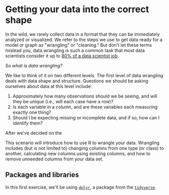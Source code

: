 # Getting your data into the correct shape

In the wild, we rarely collect data in a format that they can be immediately analyzed or visualized. We refer to the steps we use to get data ready for a model or graph as "wrangling" or "cleaning." But don't let these terms mislead you, data wrangling is such a common task that most data scientists consider it up to [80% of a data scientist job](https://www.nytimes.com/2014/08/18/technology/for-big-data-scientists-hurdle-to-insights-is-janitor-work.html).

*So what is data wrangling?*

We like to think of it on two different levels. The first level of data wrangling deals with data shape and structure. Questions we should be asking ourselves about data at this level include:

1. Approximately how many observations should we be seeing, and will they be unique (i.e., will each case have a row)?  
2. Is each variable in a column, and are these variables each measuring exactly one thing?  
3. Should I be expecting missing or incomplete data, and if so, how can I identify them?

After we've decided on the

This scenario will introduce how to use R to wrangle your data. Wrangling includes (but is not limited to) changing columns from one type (or class) to another, calculating new columns using existing columns, and how to remove unneeded columns from your data set.

## Packages and libraries

In this first exercise, we'll be using [`dplyr`](https://dplyr.tidyverse.org/), a package from the [`tidyverse`](https://www.tidyverse.org/).

